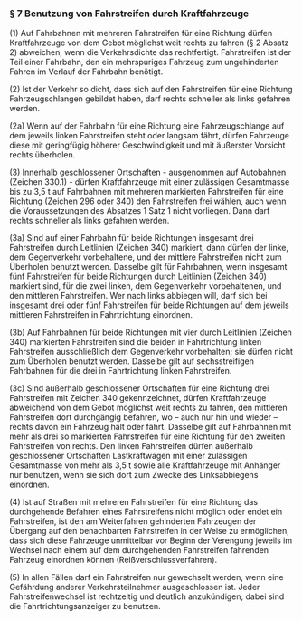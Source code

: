 ### § 7 Benutzung von Fahrstreifen durch Kraftfahrzeuge

(1)
Auf Fahrbahnen mit mehreren Fahrstreifen für eine Richtung dürfen Kraftfahrzeuge von dem Gebot möglichst weit rechts zu fahren (§ 2 Absatz 2) abweichen, wenn die Verkehrsdichte das rechtfertigt.
Fahrstreifen ist der Teil einer Fahrbahn, den ein mehrspuriges Fahrzeug zum ungehinderten Fahren im Verlauf der Fahrbahn benötigt.

(2)
Ist der Verkehr so dicht, dass sich auf den Fahrstreifen für eine Richtung Fahrzeugschlangen gebildet haben, darf rechts schneller als links gefahren werden.

(2a)
Wenn auf der Fahrbahn für eine Richtung eine Fahrzeugschlange auf dem jeweils linken Fahrstreifen steht oder langsam fährt, dürfen Fahrzeuge diese mit geringfügig höherer Geschwindigkeit und mit äußerster Vorsicht rechts überholen.

(3)
Innerhalb geschlossener Ortschaften - ausgenommen auf Autobahnen (Zeichen 330.1) - dürfen Kraftfahrzeuge mit einer zulässigen Gesamtmasse bis zu 3,5 t auf Fahrbahnen mit mehreren markierten Fahrstreifen für eine Richtung (Zeichen 296 oder 340) den Fahrstreifen frei wählen, auch wenn die Voraussetzungen des Absatzes 1 Satz 1 nicht vorliegen.
Dann darf rechts schneller als links gefahren werden.

(3a)
Sind auf einer Fahrbahn für beide Richtungen insgesamt drei Fahrstreifen durch Leitlinien (Zeichen 340) markiert, dann dürfen der linke, dem Gegenverkehr vorbehaltene, und der mittlere Fahrstreifen nicht zum Überholen benutzt werden.
Dasselbe gilt für Fahrbahnen, wenn insgesamt fünf Fahrstreifen für beide Richtungen durch Leitlinien (Zeichen 340) markiert sind, für die zwei linken, dem Gegenverkehr vorbehaltenen, und den mittleren Fahrstreifen.
Wer nach links abbiegen will, darf sich bei insgesamt drei oder fünf Fahrstreifen für beide Richtungen auf dem jeweils mittleren Fahrstreifen in Fahrtrichtung einordnen.

(3b)
Auf Fahrbahnen für beide Richtungen mit vier durch Leitlinien (Zeichen 340) markierten Fahrstreifen sind die beiden in Fahrtrichtung linken Fahrstreifen ausschließlich dem Gegenverkehr vorbehalten; sie dürfen nicht zum Überholen benutzt werden.
Dasselbe gilt auf sechsstreifigen Fahrbahnen für die drei in Fahrtrichtung linken Fahrstreifen.

(3c)
Sind außerhalb geschlossener Ortschaften für eine Richtung drei Fahrstreifen mit Zeichen 340 gekennzeichnet, dürfen Kraftfahrzeuge abweichend von dem Gebot möglichst weit rechts zu fahren, den mittleren Fahrstreifen dort durchgängig befahren, wo – auch nur hin und wieder – rechts davon ein Fahrzeug hält oder fährt.
Dasselbe gilt auf Fahrbahnen mit mehr als drei so markierten Fahrstreifen für eine Richtung für den zweiten Fahrstreifen von rechts.
Den linken Fahrstreifen dürfen außerhalb geschlossener Ortschaften Lastkraftwagen mit einer zulässigen Gesamtmasse von mehr als 3,5 t sowie alle Kraftfahrzeuge mit Anhänger nur benutzen, wenn sie sich dort zum Zwecke des Linksabbiegens einordnen.

(4)
Ist auf Straßen mit mehreren Fahrstreifen für eine Richtung das durchgehende Befahren eines Fahrstreifens nicht möglich oder endet ein Fahrstreifen, ist den am Weiterfahren gehinderten Fahrzeugen der Übergang auf den benachbarten Fahrstreifen in der Weise zu ermöglichen, dass sich diese Fahrzeuge unmittelbar vor Beginn der Verengung jeweils im Wechsel nach einem auf dem durchgehenden Fahrstreifen fahrenden Fahrzeug einordnen können (Reißverschlussverfahren).

(5)
In allen Fällen darf ein Fahrstreifen nur gewechselt werden, wenn eine Gefährdung anderer Verkehrsteilnehmer ausgeschlossen ist.
Jeder Fahrstreifenwechsel ist rechtzeitig und deutlich anzukündigen; dabei sind die Fahrtrichtungsanzeiger zu benutzen.
